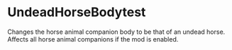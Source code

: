 # UndeadHorseBodytest
Changes the horse animal companion body to be that of an undead horse. Affects all horse animal companions if the mod is enabled.
